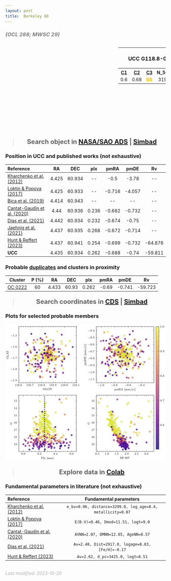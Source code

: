 ```yaml
---
layout: post
title:  Berkeley 60
---
```

<h3><span style="color: #808080;"><i>(OCL 288; MWSC 29)</i></span></h3>
<div style="display: flex; justify-content: space-between;">
 <div style="text-align: center;">
 <!-- Left block -->
 <div id="aladin-lite-div" style="width:355px;height:250px;"></div>
 <script type="text/javascript" src="https://aladin.cds.unistra.fr/AladinLite/api/v3/latest/aladin.js" charset="utf-8"></script>
 <script type="text/javascript">
   let aladin;
   A.init.then(() => {
      aladin = A.aladin('#aladin-lite-div', {survey: "P/DSS2/color", fov:0.133, target: "4.435 60.934"});
   });
 </script>
</div>
<!-- Left block -->

<table style="text-align: center; width:355px;height:250px;">
  <!-- Row 1 (title) -->
  <tr>
    <td colspan="5"><h3>UCC G118.8-01.6</h3></td>
  </tr>
  <!-- Row 2 -->
  <tr>
    <th><a href="https://ucc.ar/faq#what-are-the-c1-c2-and-c3-parameters" title="Photometric class">C1</a></th>
    <th><a href="https://ucc.ar/faq#what-are-the-c1-c2-and-c3-parameters" title="Density class">C2</a></th>
    <th><a href="https://ucc.ar/faq#what-are-the-c1-c2-and-c3-parameters" title="Combined class">C3</a></th>
    <th><div title="Stars with membership probability >50%">N_50</div></th>
    <th><div title="Radius that contains half the members [arcmin]">r_50</div></th>
  </tr>
  <!-- Row 3 -->
  <tr>
    <td>0.6</td>
    <td>0.68</td>
    <td><span style="color: #FFC300; font-weight: bold;">B</span><span style="color: #FFC300; font-weight: bold;">B</span></td>
    <td>319</td>
    <td>4.0</td>
  </tr>
</table>
</div>

> <p style="text-align:center; font-weight: bold; font-size:20px">Search object in <a href="https://ui.adsabs.harvard.edu/search/q=%20collection%3Aastronomy%20body%3A%22Berkeley%2060%22&sort=date%20desc%2C%20bibcode%20desc&p_=0" target="_blank">NASA/SAO ADS</a> | <a href="http://simbad.cds.unistra.fr/simbad/sim-id-refs?Ident=berkeley60" target="_blank">Simbad</a></p>


### Position in UCC and published works (not exhaustive)

| Reference    | RA    | DEC   | plx  | pmRA  | pmDE   |  Rv  |
| :---         | :---: | :---: | :---: | :---: | :---: | :---: |
|[Kharchenko et al. (2012)](https://ui.adsabs.harvard.edu/abs/2012A%26A...543A.156K) | 4.425 | 60.934 | -- | -0.5 | -3.78 | -- |
|[Loktin & Popova (2017)](https://ui.adsabs.harvard.edu/abs/2017AstBu..72..257L/abstract) | 4.425 | 60.933 | -- | -0.716 | -4.057 | -- |
|[Bica et al. (2019)](https://ui.adsabs.harvard.edu/abs/2019AJ....157...12B/abstract) | 4.414 | 60.943 | -- | -- | -- | -- |
|[Cantat-Gaudin et al. (2020)](https://ui.adsabs.harvard.edu/abs/2020A%26A...640A...1C) | 4.44 | 60.936 | 0.236 | -0.682 | -0.732 | -- |
|[Dias et al. (2021)](https://ui.adsabs.harvard.edu/abs/2021MNRAS.504..356D) | 4.442 | 60.934 | 0.232 | -0.674 | -0.75 | -- |
|[Jaehnig et al. (2021)](https://ui.adsabs.harvard.edu/abs/2021ApJ...923..129J/abstract) | 4.437 | 60.935 | 0.268 | -0.672 | -0.714 | -- |
|[Hunt & Reffert (2023)](https://ui.adsabs.harvard.edu/abs/2023arXiv230313424H/abstract) | 4.437 | 60.941 | 0.254 | -0.699 | -0.732 | -64.876 |
| **UCC** |4.435 | 60.934 | 0.262 | -0.688 | -0.74 | -59.811 |


### Probable <a href="https://ucc.ar/faq#probable-duplicates" title="See FAQ for definition of proximity">duplicates</a> and clusters in proximity

| Cluster | P (%) | RA    | DEC   | plx   | pmRA  | pmDE  | Rv    |
| :---:   | :---: | :---: | :---: | :---: | :---: | :---: | :---: |
|[OC 0222](https://ucc.ar/_clusters/oc0222/)| 60 | 4.433 | 60.93 | 0.262 | -0.69 | -0.741 | -59.723 |

> <p style="text-align:center; font-weight: bold; font-size:20px">Search coordinates in <a href="http://cdsportal.u-strasbg.fr/?target=4.435%2060.934" target="_blank">CDS</a> | <a href="https://simbad.cds.unistra.fr/mobile/object_list.html?coord=4.435%2060.934&output=json&radius=5&userEntry=berkeley60" target="_blank">Simbad</a></p>

### Plots for selected probable members

![CLUSTER](https://raw.githubusercontent.com/ucc23/Q2N/main/plots/berkeley60.webp)


> <p style="text-align:center; font-weight: bold; font-size:20px">Explore data in <a href="https://colab.research.google.com/github/UCC23/Q2N/blob/master/notebooks/berkeley60.ipynb" target="_blank">Colab</a></p>


### Fundamental parameters in literature (not exhaustive)

| Reference |  Fundamental parameters |
| :---         |     :---:      |
| [Kharchenko et al. (2012)](https://ui.adsabs.harvard.edu/abs/2012A%26A...543A.156K) | `e_bv=0.96, distance=3299.0, log_age=8.4, metallicity=0.07` |
| [Loktin & Popova (2017)](https://ui.adsabs.harvard.edu/abs/2017AstBu..72..257L/abstract) | `E(B-V)=0.46, Dmod=11.51, logt=9.0` |
| [Cantat-Gaudin et al. (2020)](https://ui.adsabs.harvard.edu/abs/2020A%26A...640A...1C) | `AVNN=2.07, DMNN=12.85, AgeNN=8.57` |
| [Dias et al. (2021)](https://ui.adsabs.harvard.edu/abs/2021MNRAS.504..356D) | `Av=2.48, Dist=2917.0, logage=8.83, [Fe/H]=-0.17` |
| [Hunt & Reffert (2023)](https://ui.adsabs.harvard.edu/abs/2023arXiv230313424H/abstract) | `Av=2.62, d_pc=3425.0, logt=8.51` |

<br>
<font color="b3b1b1"><i>Last modified: 2023-10-20</i></font>
